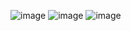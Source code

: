 ![image](https://github.com/zakaria0101echifaouy/Problem-Solving-HackerRank/assets/108145379/d9e2ae35-c6f1-47d4-8f1b-3a1c77f40c6d)
![image](https://github.com/zakaria0101echifaouy/Problem-Solving-HackerRank/assets/108145379/8b4a79f2-d524-4d2c-ab7d-239c075bbe11)
![image](https://github.com/zakaria0101echifaouy/Problem-Solving-HackerRank/assets/108145379/8311be0c-1976-40f9-ac03-893585b6420a)
